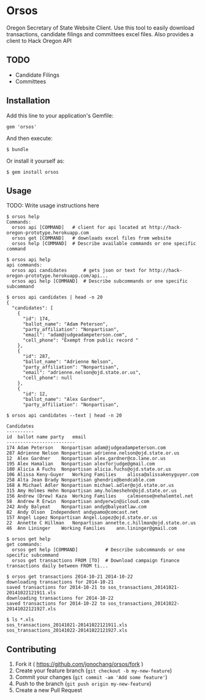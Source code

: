# Orsos

Oregon Secretary of State Website Client. Use this tool to easily download transactions, candidate filings and committees excel files. Also provides a client to Hack Oregon API

## TODO
- Candidate Filings
- Committees

## Installation

Add this line to your application's Gemfile:

    gem 'orsos'

And then execute:

    $ bundle

Or install it yourself as:

    $ gem install orsos

## Usage

TODO: Write usage instructions here

    $ orsos help
    Commands:
      orsos api [COMMAND]   # client for api located at http://hack-oregon-prototype.herokuapp.com
      orsos get [COMMAND]   # downloads excel files from website
      orsos help [COMMAND]  # Describe available commands or one specific command

    $ orsos api help
    api commands:
      orsos api candidates      # gets json or text for http://hack-oregon-prototype.herokuapp.com/api...
      orsos api help [COMMAND]  # Describe subcommands or one specific subcommand

    $ orsos api candidates | head -n 20
    {
      "candidates": [
        {
          "id": 174,
          "ballot_name": "Adam Peterson",
          "party_affiliation": "Nonpartisan",
          "email": "adam@judgeadampeterson.com",
          "cell_phone": "Exempt from public record "
        },
        {
          "id": 287,
          "ballot_name": "Adrienne Nelson",
          "party_affiliation": "Nonpartisan",
          "email": "adrienne.nelson@ojd.state.or.us",
          "cell_phone": null
        },
        {
          "id": 12,
          "ballot_name": "Alex Gardner",
          "party_affiliation": "Nonpartisan",

    $ orsos api candidates --text | head -n 20

    Candidates
    ----------
    id	ballot name	party	email
    -------------------------
    174	Adam Peterson	Nonpartisan	adam@judgeadampeterson.com
    287	Adrienne Nelson	Nonpartisan	adrienne.nelson@ojd.state.or.us
    12	Alex Gardner	Nonpartisan	alex.gardner@co.lane.or.us
    195	Alex Hamalian	Nonpartisan	alexforjudge@gmail.com
    180	Alicia A Fuchs	Nonpartisan	alicia.fuchs@ojd.state.or.us
    106	Alissa Keny-Guyer	Working Families	alissa@alissakenyguyer.com
    258	Alta Jean Brady	Nonpartisan	ghendrix@bendcable.com
    168	A Michael Adler	Nonpartisan	michael.adler@ojd.state.or.us
    315	Amy Holmes Hehn	Nonpartisan	amy.holmeshehn@ojd.state.or.us
    156	Andrew (Drew) Kaza	Working Families	calmsense@nehalemtel.net
    58	Andrew R Erwin	Nonpartisan	andyerwin@icloud.com
    242	Andy Balyeat	Nonpartisan	andy@balyeatlaw.com
    82	Andy Olson	Independent	andypamo@comcast.net
    157	Angel Lopez	Nonpartisan	Angel.Lopez@ojd.state.or.us
    22	Annette C Hillman	Nonpartisan	annette.c.hillman@ojd.state.or.us
    46	Ann Lininger	Working Families	ann.lininger@gmail.com
    
    $ orsos get help
    get commands:
      orsos get help [COMMAND]          # Describe subcommands or one specific subcommand
      orsos get transactions FROM [TO]  # Download campaign finance transactions daily between FROM ti...

    $ orsos get transactions 2014-10-21 2014-10-22
    downloading transactions for 2014-10-21
    saved transactions for 2014-10-21 to sos_transactions_20141021-20141022121911.xls
    downloading transactions for 2014-10-22
    saved transactions for 2014-10-22 to sos_transactions_20141022-20141022121927.xls

    $ ls *.xls
    sos_transactions_20141021-20141022121911.xls	sos_transactions_20141022-20141022121927.xls


## Contributing

1. Fork it ( https://github.com/jonochang/orsos/fork )
2. Create your feature branch (`git checkout -b my-new-feature`)
3. Commit your changes (`git commit -am 'Add some feature'`)
4. Push to the branch (`git push origin my-new-feature`)
5. Create a new Pull Request
